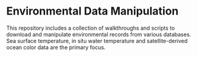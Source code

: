 # Environmental Data Manipulation

This repository includes a collection of walkthroughs and scripts to download and manipulate environmental records from various databases. Sea surface temperature, in situ water temperature and satellite-derived ocean color data are the primary focus.
